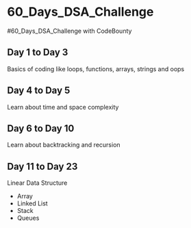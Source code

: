 # 60_Days_DSA_Challenge
#60_Days_DSA_Challenge with CodeBounty

## Day 1 to Day 3
Basics of coding like loops, functions, arrays, strings and oops

## Day 4 to Day 5
Learn about time and space complexity 

## Day 6 to Day 10
Learn about backtracking and recursion 

## Day 11 to Day 23 
Linear Data Structure 
- Array 
- Linked List 
- Stack 
- Queues
